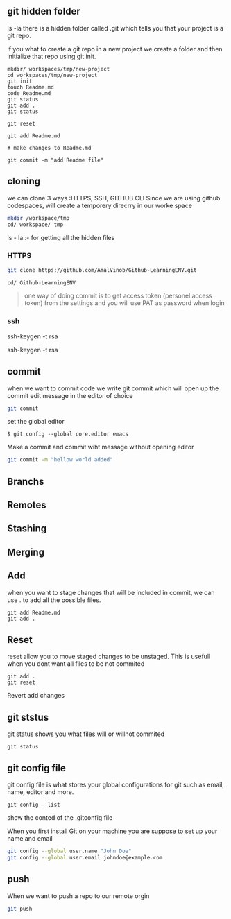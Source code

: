 ## git hidden folder
ls -la
there is a hidden folder called .git which tells you that your project is a git repo.

if you what to create a git repo in a new project we  create a folder  and then initialize that repo using git init.

```
mkdir/ workspaces/tmp/new-project
cd workspaces/tmp/new-project
git init
touch Readme.md
code Readme.md
git status
git add .
git status

git reset

git add Readme.md

# make changes to Readme.md

git commit -m "add Readme file"

```


## cloning

we can clone 3 ways :HTTPS, SSH, GITHUB CLI
Since we are using github codespaces, will create a temporery direcrry in our worke space

```sh
mkdir /workspace/tmp
cd/ workspace/ tmp
```

ls - la :- for getting all the hidden files
### HTTPS
```sh
git clone https://github.com/AmalVinob/Github-LearningENV.git

cd/ Github-LearningENV 
``` 

>one way of doing commit is to get access token (personel access token) from the settings and 
>you will use PAT as password when login



### ssh

 ssh-keygen -t rsa

  ssh-keygen -t rsa

## commit

when we want to commit code we write git commit which will open
up the commit edit message in the editor of choice
```sh
git commit
```

set the global editor
```
$ git config --global core.editor emacs
```
Make a commit and commit wiht message without opening editor


```sh
git commit -m "hellow world added"
```

## Branchs



## Remotes

## Stashing

## Merging

## Add
when you want to stage changes that will be included in commit,
we can use . to add all the  possible files.

```
git add Readme.md
git add .

```

## Reset

reset allow you to move staged changes to be unstaged.
This is usefull when you dont want all files to be not commited

```
git add .
git reset
```
Revert add changes

## git ststus

git status shows you what files will or willnot commited

```
git status
```

## git config file
git config file is  what stores your global configurations  for git such as email, name, editor and more.

```
git config --list
```
show the conted of the .gitconfig file

When you first install Git on your machine you are suppose to set up your name and email

```sh
git config --global user.name "John Doe"
git config --global user.email johndoe@example.com
```


## push

When we want to push a repo to our remote orgin 

```sh
git push
```